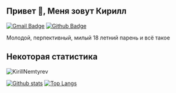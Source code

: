## Привет 👋, Меня зовут Кирилл
[![Gmail Badge](https://img.shields.io/badge/-nemtyrev3857@gmail.com-c14438?style=flat&logo=Gmail&logoColor=white&link=mailto:nemtyrev3857@gmail.com)](mailto:nemtyrev3857@gmail.com) [![Github Badge](https://img.shields.io/badge/-KirillNemtyrev-grey?style=flat&logo=github&logoColor=white&link=https://github.com/KirillNemtyrev/)](https://www.github.com/KirillNemtyrev/) <p align='left'>Молодой, перпективный, милый 18 летний парень и всё такое</p>
## Некоторая статистика
<p align=left> <img src=https://komarev.com/ghpvc/?username=KirillNemtyrev alt=KirillNemtyrev /> </p>

[![Github stats](https://github-readme-stats.vercel.app/api?username=KirillNemtyrev&show_icons=true&include_all_commits=true)](https://github.com/KirillNemtyrev/github-readme-stats)
[![Top Langs](https://github-readme-stats.vercel.app/api/top-langs/?username=KirillNemtyrev&layout=compact)](https://github.com/KirillNemtyrev/github-readme-stats)
